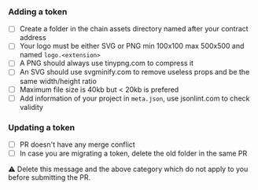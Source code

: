### Adding a token

- [ ] Create a folder in the chain assets directory named after your contract address
- [ ] Your logo must be either SVG or PNG min 100x100 max 500x500 and named `logo.<extension>`
- [ ] A PNG should always use tinypng.com to compress it
- [ ] An SVG should use svgminify.com to remove useless props and be the same width/height ratio
- [ ] Maximum file size is 40kb but < 20kb is prefered
- [ ] Add information of your project in `meta.json`, use jsonlint.com to check validity

### Updating a token

- [ ] PR doesn't have any merge conflict
- [ ] In case you are migrating a token, delete the old folder in the same PR

:warning: Delete this message and the above category which do not apply to you before submitting the PR.
